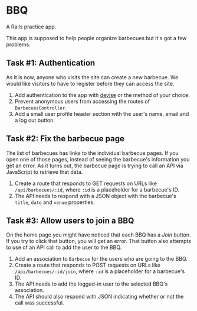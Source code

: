 # BBQ

A Rails practice app.

This app is supposed to help people organize barbecues
but it's got a few problems.


## Task #1: Authentication

As it is now, anyone who visits the site can create a new barbecue.
We would like visitors to have to register before they can access the site.

1. Add authentication to the app with
[devise](http://devise.plataformatec.com.br) or the method of your choice.
2. Prevent anonymous users from accessing the routes of `BarbecuesController`.
3. Add a small user profile header section
with the user's name, email and a log out button.


## Task #2: Fix the barbecue page

The list of barbecues has links to the individual barbecue pages.
If you open one of those pages, instead of seeing the barbecue's information you
get an error.
As it turns out, the barbecue page is trying to call an API via JavaScript to
retrieve that data.

1. Create a route that responds to GET requests on URLs like
`/api/barbecues/:id`,
where `:id` is a placeholder for a barbecue's ID.
2. The API needs to respond with a JSON object with the barbecue's `title`,
`date` and `venue` properties.


## Task #3: Allow users to join a BBQ

On the home page you might have noticed that each BBQ has a *Join* button.
If you try to click that button, you will get an error.
That button also attempts to use of an API call to add the user to the BBQ.

1. Add an association to `Barbecue` for the users who are going to the BBQ.
2. Create a route that responds to POST requests on URLs like
`/api/barbecues/:id/join`,
where `:id` is a placeholder for a barbecue's ID.
3. The API needs to add the logged-in user to the selected BBQ's association.
4. The API should also respond with JSON
indicating whether or not the call was successful.